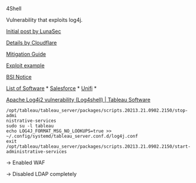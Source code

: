 4Shell

Vulnerability that exploits log4j.

[Initial post by LunaSec](https://www.lunasec.io/docs/blog/log4j-zero-day/)

[Details by Cloudflare](https://blog.cloudflare.com/inside-the-log4j2-vulnerability-cve-2021-44228/)

[Mitigation Guide](https://www.lunasec.io/docs/blog/log4j-zero-day-mitigation-guide/)

[Exploit example](https://github.com/tangxiaofeng7/CVE-2021-44228-Apache-Log4j-Rce)

[BSI Notice](https://www.bsi.bund.de/SharedDocs/Cybersicherheitswarnungen/DE/2021/2021-549032-10F2.pdf?__blob=publicationFile&v=3)

[List of Software](https://gist.github.com/SwitHak/b66db3a06c2955a9cb71a8718970c592) * [Salesforce](https://status.salesforce.com/generalmessages/826) * [Unifi](https://community.ui.com/releases/UniFi-Network-Application-6-5-54/d717f241-48bb-4979-8b10-99db36ddabe1) *

[Apache Log4j2 vulnerability (Log4shell) | Tableau Software](https://kb.tableau.com/articles/issue/Apache-Log4j2-vulnerability-Log4shell?utm_campaign=2020225_EGCustService_TRANS_USCA_en-US_2021-12-15_T1-log4j_update&utm_medium=Email&utm_source=Eloqua&domain=sell-pick.com&eid=CTBLS000014136073&elqTrackId=4489b8d324b14d25adfa0356b5546712&elq=40618ef82b154c208fd7ea7f7c3f63b2&elqaid=53231&elqat=1&elqCampaignId=52414)

```other
/opt/tableau/tableau_server/packages/scripts.20213.21.0902.2150/stop-admi
nistrative-services
sudo su -l tableau
echo LOG4J_FORMAT_MSG_NO_LOOKUPS=true >> ~/.config/systemd/tableau_server.conf.d/log4j.conf
exit
/opt/tableau/tableau_server/packages/scripts.20213.21.0902.2150/start-administrative-services
```

\-> Enabled WAF

\-> Disabled LDAP completely



